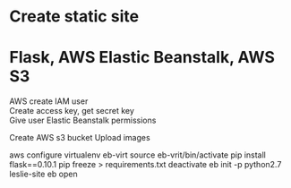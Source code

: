 # Create static site 
# Flask, AWS Elastic Beanstalk, AWS S3

AWS create IAM user  
Create access key, get secret key  
Give user Elastic Beanstalk permissions  

Create AWS s3 bucket
Upload images

aws configure
virtualenv eb-virt
source eb-vrit/bin/activate
pip install flask==0.10.1
pip freeze > requirements.txt
deactivate
eb init -p python2.7 leslie-site
eb open
